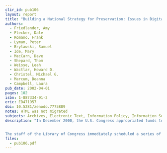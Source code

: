 ```yaml
---
clir_id: pub106
layout: report
title: "Building a National Strategy for Preservation: Issues in Digital Media Archiving"
authors: 
  - Friedlander, Amy
  - Flecker, Dale
  - Romano, Frank
  - Lyman, Peter
  - Brylawski, Samuel
  - Ide, Mary
  - MacCarn, Dave 
  - Shepard, Thom 
  - Weisse, Leah 
  - Wactlar, Howard D. 
  - Christel, Michael G.
  - Marcum, Deanna
  - Campbell, Laura
pub_date: 2002-04-01
pages: 102
isbn: 1-887334-91-2
eric: ED471957
doi: 10.5281/zenodo.7775889
notes: HTML was not migrated
subjects: Archives, Electronic Text, Information Policy, Information Sources, Information Technology, Library Technical Processes, Metadata, National Programs, National Standards, Nonprint Media, Preservation
description: "In December 2000, the U.S. Congress appropriated funds to the Library of Congress (LC) to spearhead an effort to develop a national strategy for the preservation of digital information. Understanding that the task cannot be accomplished by any one organization, Congress wrote into the appropriations language a requirement that LC work with other federal, scholarly, and nonprofit organizations to discuss the problem and produce a plan.


The staff of the Library of Congress immediately scheduled a series of conversations with representatives from the technology, business, entertainment, academic, legal, archival, and library communities. LC asked the Council on Library and Information Resources to commission background papers for these sessions and to summarize the meetings. The resulting papers, along with an integrative essay by Amy Friedlander, are presented in this document."
files:
  - pub106.pdf
---
```

